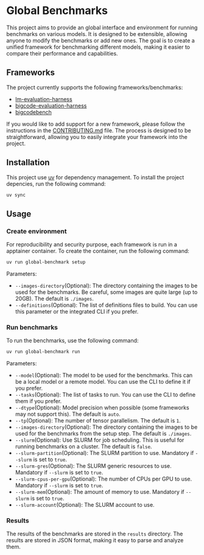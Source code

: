 # Global Benchmarks

This project aims to provide an global interface and environment for running benchmarks on various models. It is designed to be extensible, allowing anyone to modify the benchmarks or add new ones. The goal is to create a unified framework for benchmarking different models, making it easier to compare their performance and capabilities.

## Frameworks
The project currently supports the following frameworks/benchmarks:
- [lm-evaluation-harness](https://github.com/EleutherAI/lm-evaluation-harness)
- [bigcode-evaluation-harness](https://github.com/bigcode-project/bigcode-evaluation-harness/tree/main)
- [bigcodebench](https://github.com/bigcode-project/bigcodebench/tree/main)

If you would like to add support for a new framework, please follow the instructions in the [CONTRIBUTING.md](CONTRIBUTING.md) file. The process is designed to be straightforward, allowing you to easily integrate your framework into the project.

## Installation
This project use [uv](https://docs.astral.sh/uv/getting-started/installation/) for dependency management. To install the project depencies, run the following command:

```bash
uv sync
```

## Usage

### Create environment

For reproducibility and security purpose, each framework is run in a apptainer container. To create the container, run the following command:

```bash
uv run global-benchmark setup
```

Parameters:
- `--images-directory`(Optional): The directory containing the images to be used for the benchmarks. Be careful, some images are quite large (up to 20GB). The default is `./images`.
- `--definitions`(Optional): The list of definitions files to build. You can use this parameter or the integrated CLI if you prefer.

### Run benchmarks
To run the benchmarks, use the following command:

```bash
uv run global-benchmark run
```
Parameters:
- `--model`(Optional): The model to be used for the benchmarks. This can be a local model or a remote model. You can use the CLI to define it if you prefer.
- `--tasks`(Optional): The list of tasks to run. You can use the CLI to define them if you prefer.
- `--dtype`(Optional): Model precision when possible (some frameworks may not support this). The default is `auto`.
- `--tp`(Optional): The number of tensor parallelism. The default is `1`.
- `--images-directory`(Optional): The directory containing the images to be used for the benchmarks from the setup step. The default is `./images`.
- `--slurm`(Optional): Use SLURM for job scheduling. This is useful for running benchmarks on a cluster. The default is `false`.
- `--slurm-partition`(Optional): The SLURM partition to use. Mandatory if `--slurm` is set to `true`.
- `--slurm-gres`(Optional): The SLURM generic resources to use. Mandatory if `--slurm` is set to `true`.
- `--slurm-cpus-per-gpu`(Optional): The number of CPUs per GPU to use. Mandatory if `--slurm` is set to `true`.
- `--slurm-mem`(Optional): The amount of memory to use. Mandatory if `--slurm` is set to `true`.
- `--slurm-account`(Optional): The SLURM account to use. 

### Results
The results of the benchmarks are stored in the `results` directory. The results are stored in JSON format, making it easy to parse and analyze them.